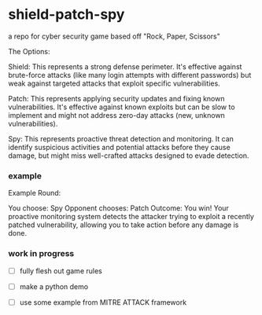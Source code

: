 # shield-patch-spy
a repo for cyber security game based off "Rock, Paper, Scissors" 


The Options:

Shield: This represents a strong defense perimeter. It's effective against brute-force attacks (like many login attempts with different passwords) but weak against targeted attacks that exploit specific vulnerabilities.

Patch: This represents applying security updates and fixing known vulnerabilities. It's effective against known exploits but can be slow to implement and might not address zero-day attacks (new, unknown vulnerabilities).

Spy: This represents proactive threat detection and monitoring. It can identify suspicious activities and potential attacks before they cause damage, but might miss well-crafted attacks designed to evade detection.

### example

Example Round:

You choose: Spy
Opponent chooses: Patch
Outcome: You win! Your proactive monitoring system detects the attacker trying to exploit a recently patched vulnerability, allowing you to take action before any damage is done.


### work in progress

- [ ] fully flesh out game rules
- [ ] make a python demo
- [ ] use some example from MITRE ATTACK framework

